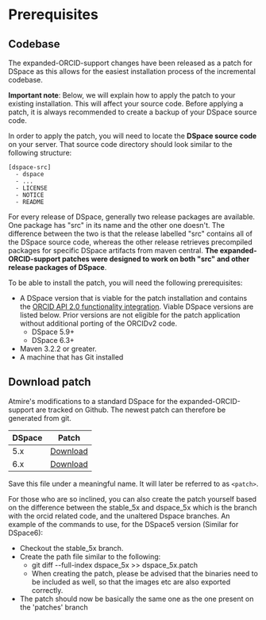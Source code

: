 # Prerequisites

## Codebase

The expanded-ORCID-support changes have been released as a patch for DSpace as this allows for the easiest installation process of the incremental codebase.

**__Important note__**: Below, we will explain how to apply the patch to your existing installation. This will affect your source code. Before applying a patch, it is always recommended to create a backup of your DSpace source code.

In order to apply the patch, you will need to locate the **DSpace source code** on your server. That source code directory should look similar to the following structure:

```
[dspace-src]
  - dspace
  - ...
  - LICENSE
  - NOTICE
  - README 
```

For every release of DSpace, generally two release packages are available. One package has "src" in its name and the other one doesn't. The difference between the two is that the release labelled "src" contains all of the DSpace source code, whereas the other release retrieves precompiled packages for specific DSpace artifacts from maven central. **The expanded-ORCID-support patches were designed to work on both "src" and other release packages of DSpace**.

To be able to install the patch, you will need the following prerequisites:

* A DSpace version that is viable for the patch installation and contains the [ORCID API 2.0 functionality integration](https://jira.duraspace.org/browse/DS-3447). Viable DSpace versions are listed below. Prior versions are not eligible for the patch application without additional porting of the ORCIDv2 code.
  * DSpace 5.9+
  * DSpace 6.3+
* Maven 3.2.2 or greater.
* A machine that has Git installed

## Download patch

Atmire's modifications to a standard DSpace for the expanded-ORCID-support are tracked on Github. The newest patch can therefore be generated from git.

| DSpace | Patch                                                                       |
| ------ | --------------------------------------------------------------------------- |
| 5.x    | [Download](https://github.com/atmire/expanded-ORCID-support/blob/master/patches/dspace_5x.patch) |
| 6.x    | [Download](https://github.com/atmire/expanded-ORCID-support/blob/master/patches/dspace_6x.patch) |



Save this file under a meaningful name. It will later be referred to as `<patch>`.

For those who are so inclined, you can also create the patch yourself based on the difference between the stable_5x and dspace_5x which is the branch with the orcid related code, and the unaltered Dspace branches.
An example of the commands to use, for the DSpace5 version (Similar for DSpace6):
* Checkout the stable_5x branch.
* Create the path file similar to the following: 
    * git diff --full-index dspace_5x >> dspace_5x.patch 
    * When creating the patch, please be advised that the binaries need to be included as well, so that the images etc are also exported correctly.
* The patch should now be basically the same one as the one present on the 'patches' branch
